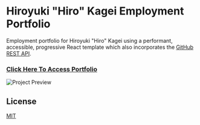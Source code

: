# Hiroyuki "Hiro" Kagei Employment Portfolio

Employment portfolio for Hiroyuki "Hiro" Kagei using a performant, accessible, progressive React template which also incorporates the [GitHub REST API](https://docs.github.com/en/free-pro-team@latest/rest).

### <a href="https://hkagei.github.io/hkagei-new-employment-portfolio/">Click Here To Access Portfolio</a>

![Project Preview](/README_images/hkagei-portfolio.jpg)

## License

[MIT](https://choosealicense.com/licenses/mit/)
